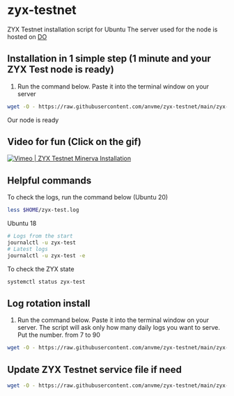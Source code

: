 # zyx-testnet
ZYX Testnet installation script for Ubuntu
The server used for the node is hosted on [DO](https://m.do.co/c/625bd830abaa)
## Installation in 1 simple step (1 minute and your ZYX Test node is ready)

1. Run the command below. Paste it into the terminal window on your server
```sh
wget -O - https://raw.githubusercontent.com/anvme/zyx-testnet/main/zyx-test-install.sh | bash
```
 
Our node is ready
## Video for fun (Click on the gif)
[![Vimeo | ZYX Testnet Minerva Installation](https://videoapi-muybridge.vimeocdn.com/animated-thumbnails/image/5833dc4f-8ade-4d0e-8224-8015df4fca09.gif?ClientID=vimeo-core-prod&Date=1628987308&Signature=cbf1699a3581ea10a71d8c2002bc6b682d05ff44)](https://vimeo.com/587303965)

## Helpful commands
To check the logs, run the command below (Ubuntu 20)
```sh
less $HOME/zyx-test.log
```
Ubuntu 18
```sh
# Logs from the start
journalctl -u zyx-test
# Latest logs
journalctl -u zyx-test -e
```
To check the ZYX state
```sh
systemctl status zyx-test
```

## Log rotation install
1. Run the command below. Paste it into the terminal window on your server. The script will ask only how many daily logs you want to serve. Put the number. from 7 to 90
```sh
wget -O - https://raw.githubusercontent.com/anvme/zyx-testnet/main/zyx-test-logrotate.sh | bash <(cat) </dev/tty
```
## Update ZYX Testnet service file if need
```sh
wget -O - https://raw.githubusercontent.com/anvme/zyx-testnet/main/zyx-test-service-update.sh | bash
```
